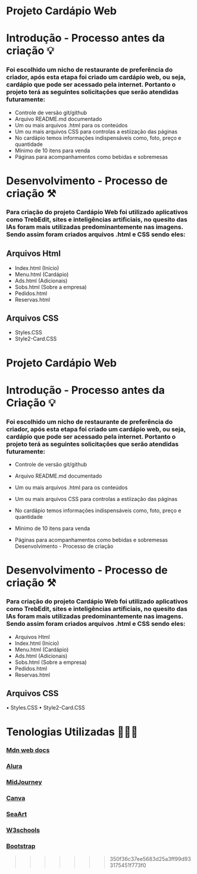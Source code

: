 # Projeto Cardápio Web 

# Introdução - Processo antes da criação 💡

 ### Foi escolhido um nicho de restaurante de preferência do criador, após esta etapa foi criado um cardápio web, ou seja, cardápio que pode ser acessado pela internet. Portanto o projeto terá as seguintes solicitações que serão  atendidas futuramente:

 - Controle de versão git/github
 - Arquivo README.md documentado
 - Um ou mais arquivos .html para os conteúdos
 - Um ou mais arquivos CSS para controlas a estiização das páginas
 - No cardápio temos informações indispensáveis como, foto, preço e quantidade
 - Mínimo de 10 itens para venda
 - Páginas para acompanhamentos como bebidas e sobremesas

# Desenvolvimento - Processo de criação ⚒️

 ### Para criação  do projeto Cardápio Web foi utilizado aplicativos como TrebEdit, sites e inteligências artificiais, no quesito das IAs foram  mais utilizadas predominantemente nas imagens. Sendo assim foram criados arquivos .html e CSS sendo eles: 

 ## Arquivos Html
 - Index.html (Início)
 - Menu.html (Cardápio)
 - Ads.html (Adicionais)
 - Sobs.html (Sobre a empresa)
 - Pedidos.html
 - Reservas.html
 
 ## Arquivos CSS

 - Styles.CSS
 - Style2-Card.CSS
 
# Projeto Cardápio Web
# Introdução - Processo antes da Criação 💡

### Foi escolhido um nicho de restaurante de preferência do criador, após esta etapa foi criado um cardápio web, ou seja, cardápio que pode ser acessado pela internet. Portanto o projeto terá as seguintes solicitações que serão atendidas futuramente:

- Controle de versão git/github

- Arquivo README.md documentado

- Um ou mais arquivos .html para os conteúdos

- Um ou mais arquivos CSS para controlas a estiização das páginas

- No cardápio temos informações indispensáveis como, foto, preço e quantidade

- Mínimo de 10 itens para venda

- Páginas para acompanhamentos como bebidas e sobremesas
Desenvolvimento - Processo de criação ️️

# Desenvolvimento - Processo de criação ⚒️
### Para criação do projeto Cardápio Web foi utilizado aplicativos como TrebEdit, sites e inteligências artificiais, no quesito das IAs foram mais utilizadas predominantemente nas imagens. Sendo assim foram criados arquivos .html e CSS sendo eles:

- Arquivos Html
- Index.html (Início)
- Menu.html (Cardápio) 
- Ads.html (Adicionais)
- Sobs.html (Sobre a empresa) 
- Pedidos.html 
- Reservas.html

## Arquivos CSS

• Styles.CSS
• Style2-Card.CSS

# Tenologias Utilizadas 👨🏽‍💻

### [Mdn web docs](https://developer.mozilla.org/pt-BR/)

### [Alura](https://www.alura.com.br/)

### [MidJourney](https://www.midjourney.com/)

### [Canva](https://www.canva.com/pt_br/)

### [SeaArt](https://www.seaart.ai/home?https%3A%2F%2Fwww.seaart.ai%2Fhome%3Fad=BRGGC1SEARCH&gad_source=1&gclid=CjwKCAiAi6uvBhADEiwAWiyRdpQU3yRFwTifR8ibQlCbobHBv3sB0saji5hAY_Dbt4s5S3hz7-bdKxoCAaYQAvD_BwE)

### [W3schools](https://www.w3schools.com/)

### [Bootstrap](https://getbootstrap.com/)


>>>>>>> 350f36c37ee5683d25a3ff99d933175451f773f0
